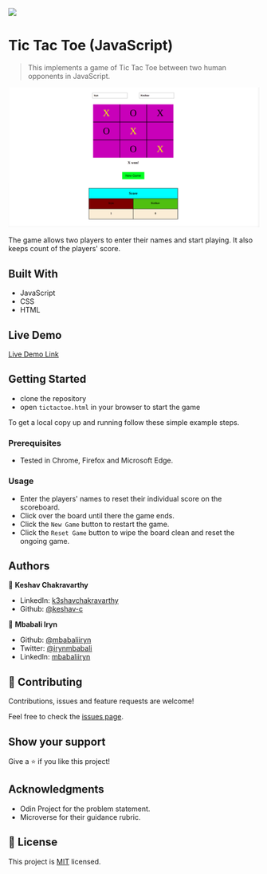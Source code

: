 ![](https://img.shields.io/badge/Microverse-blueviolet)

# Tic Tac Toe (JavaScript)

> This implements a game of Tic Tac Toe between two human opponents in JavaScript.

![screenshot](./images/tictactoe.png)

The game allows two players to enter their names and start playing. It also keeps count of the players' score.

## Built With

- JavaScript
- CSS
- HTML

## Live Demo

[Live Demo Link](https://livedemo.com)


## Getting Started

- clone the repository
- open `tictactoe.html` in your browser to start the game

To get a local copy up and running follow these simple example steps.

### Prerequisites

- Tested in Chrome, Firefox and Microsoft Edge. 

### Usage

- Enter the players' names to reset their individual score on the scoreboard.
- Click over the board until there the game ends.
- Click the `New Game` button to restart the game.
- Click the `Reset Game` button to wipe the board clean and reset the ongoing game.


## Authors

👤 **Keshav Chakravarthy**

- LinkedIn: [k3shavchakravarthy](https://www.linkedin.com/in/k3shavchakravarthy/)
- Github: [@keshav-c](https://github.com/keshav-c)

👤 **Mbabali Iryn**

- Github: [@mbabaliiryn](https://github.com/mbabaliiryn)
- Twitter: [@irynmbabali](https://twitter.com/irynmbabali)
- Linkedln: [mbabaliiryn](https://www.linkedin.com/in/mbabaliiryn)

## 🤝 Contributing

Contributions, issues and feature requests are welcome!

Feel free to check the [issues page](https://github.com/keshav-c/TicTacToe-js/issues).

## Show your support

Give a ⭐️ if you like this project!

## Acknowledgments

- Odin Project for the problem statement.
- Microverse for their guidance rubric.

## 📝 License

This project is [MIT](https://opensource.org/licenses/MIT) licensed.